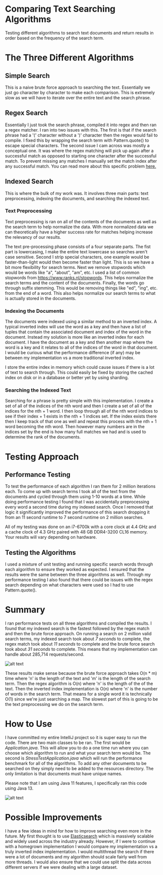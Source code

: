 # Comparing Text Searching Algorithms

Testing different algorithms to search text documents and return results in order based on the frequency of the search term.

# The Three Different Algorithms

## Simple Search

This is a naive brute force approach to searching the text. Essentially we just go character by character to make each comparison. This is extremely slow as we will have to iterate over the entire text and the search phrase. 

## Regex Search

Essentially I just took the search phrase, compiled it into regex and then ran a regex matcher. I ran into two issues with this. The first is that if the search phrase had a '(' character without a ')' character then the regex would fail to compile. I fixed this by wrapping the search term with Pattern.quote() to escape special characters. The second issue I cam across was mostly a conceptual one. It was where the regex matching will pick up again after a successful match as opposed to starting one character after the successful match. To prevent missing any matches I manually set the match index after any successful match. You can read more about this specific problem [here.](https://stackoverflow.com/questions/7378451/java-regex-match-count)

## Indexed Search

This is where the bulk of my work was. It involves three main parts: text preprocessing, indexing the documents, and searching the indexed text.

### Text Preprocessing

Text preprocessing is ran on all of the contents of the documents as well as the search term to help normalize the data. With more normalized data we can theoretically have a higher success rate for matches helping increase the relevancy of our results.

The text pre-processing phase consists of a four separate parts. The fist part is lowercasing, I make the entire text lowercase so searches aren't case sensitive. Second I strip special characters, one example would be faster-than-light would then become faster than light. This is so we have a bit more flexibility for search terms. Next we remove stopwords which would be words like "a", "about", "am", etc. I used a list of common stopwords from https://www.ranks.nl/stopwords. This helps normalize the search terms and the content of the documents. Finally, the words go through suffix stemming. This would be removing things like "ed", "ing", etc. from the end of a word. This also helps normalize our search terms to what is actually stored in the documents. 

### Indexing the Documents

The documents were indexed using a similar method to an inverted index. A typical inverted index will use the word as a key and then have a list of tuples that contain the associated document and index of the word in the document. Instead my solution is more like an inverted index for each document. I have the document as a key and then another map where the word is a key and it relates to all of the indices of the word in that document. I would be curious what the performance difference (if any) may be between my implementation vs a more traditional inverted index. 

I store the entire index in memory which could cause issues if there is a lot of text to search through. This could easily be fixed by storing the cached index on disk or in a database or better yet by using sharding. 

### Searching the Indexed Text

Searching for a phrase is pretty simple with this implementation. I create a set of all of the indices of the nth word and then I create a set of all of the indices for the nth + 1 word. I then loop through all of the nth word indices to see if their index + 1 exists in the nth + 1 indices set. If the index exists there then I keep track of that one as well and repeat this process with the nth + 1 word becoming the nth word. Then however many numbers are in the indices set by the end is how many full matches we had and is used to determine the rank of the documents. 

# Testing Approach

## Performance Testing

To test the performance of each algorithm I ran them for 2 million iterations each. To come up with search terms I took all of the text from the documents and cycled through them using 1-10 words at a time. While doing performance testing I found that I was accidentally preprocessing every word a second time during my indexed search. Once I removed that logic it significantly improved the performance of this search dropping it from an 11 second runtime to 7 second runtime on 2 million searches. 

All of my testing was done on an i7-6700k with a core clock at 4.4 GHz and a cache clock of 4.3 GHz paired with 48 GB DDR4-3200 CL16 memory. Your results will vary depending on hardware.

## Testing the Algorithms 

I used a mixture of unit testing and running specific search words through each algorithm to ensure they worked as expected. I ensured that the results were the same between the three algorithms as well. Through my performance testing I also found that there could be issues with the regex search depending on what characters were used so I had to use Pattern.quote(). 

# Summary

I ran performance tests on all three algorithms and compiled the results. I found that my indexed search is the fastest followed by the regex match and then the brute force approach. On running a search on 2 million valid search terms, my indexed search took about *7 seconds* to complete, the regex match took about *11 seconds* to complete and the brute force search took about *31 seconds* to complete. This means that my implementation can handle about 285,714 requests/second.

![alt text](https://i.imgur.com/bdiqOAG.png "Benchmark Results")

These results make sense because the brute force approach takes O(n * m) time where 'n' is the length of the text and 'm' is the length of the search term. Then the regex algorithm is O(n) where 'n' is the length of the of the text. Then the inverted index implementation is O(n) where 'n' is the number of words in the search term. That means for a single word it is technically O(1) since we're just searching a map. The slowest part of this is going to be the text preprocessing we do on the search term.

# How to Use

I have committed my entire IntelliJ project so it is super easy to run the code. There are two main classes to be ran. The first would be *Application.java*. This will allow you to do a one time run where you can choose which algorithm to run and what your search term would be. The second is *StressTestApplication.java* which will run the performance benchmark for all of the algorithms. To add any other documents to be searched on they simply need to be added to the resources directory. The only limitation is that documents must have unique names.

Please note that I am using Java 11 features, I specifically ran this code using Java 13.

![alt text](https://i.imgur.com/6mu8LFx.png "Program Input Example")

# Possible Improvements

I have a few ideas in mind for how to improve searching even more in the future. My first thought is to use [Elasticsearch](https://www.elastic.co/) which is massively scalable and widely used across the industry already. However, if I were to continue with a homegrown implementation I would compare my implementation vs a truly inverted index implementation. I would multithread the search if there were a lot of documents and my algorithm should scale fairly well from more threads. I would also ensure that we could use split the data across different servers if we were dealing with a large dataset. 